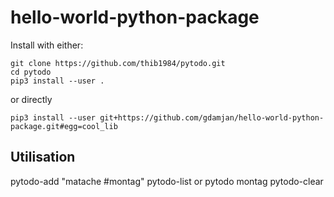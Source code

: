 # hello-world-python-package

Install with either:

```
git clone https://github.com/thib1984/pytodo.git
cd pytodo
pip3 install --user .
```
or directly
```
pip3 install --user git+https://github.com/gdamjan/hello-world-python-package.git#egg=cool_lib
```

## Utilisation

pytodo-add "matache #montag"
pytodo-list or pytodo montag
pytodo-clear
